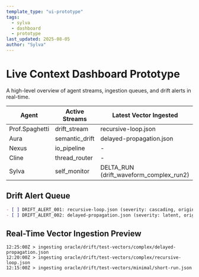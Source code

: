 ```yaml
---
template_type: "ui-prototype"
tags:
  - sylva
  - dashboard
  - prototype
last_updated: 2025-08-05
author: "Sylva"
---
```


# Live Context Dashboard Prototype

A high-level overview of agent streams, ingestion queues, and drift alerts in real-time.

| Agent         | Active Streams       | Latest Vector Ingested                  |
| ------------- | -------------------- | --------------------------------------- |
| Prof.Spaghetti| drift_stream         | recursive-loop.json                     |
| Aura          | semantic_drift       | delayed-propagation.json                |
| Nexus         | io_pipeline          | -                                       |
| Cline         | thread_router        | -                                       |
| Sylva         | self_monitor         | DELTA_RUN (drift_waveform_complex_run2) |

## Drift Alert Queue

```markdown
- [ ] DRIFT_ALERT_001: recursive-loop.json (severity: cascading, origin: software)
- [ ] DRIFT_ALERT_002: delayed-propagation.json (severity: latent, origin: interaction)
```

## Real-Time Vector Ingestion Preview

```text
12:25:00Z > ingesting oracle/drift/test-vectors/complex/delayed-propagation.json
12:20:00Z > ingesting oracle/drift/test-vectors/complex/recursive-loop.json
12:15:00Z > ingesting oracle/drift/test-vectors/minimal/short-run.json
```
